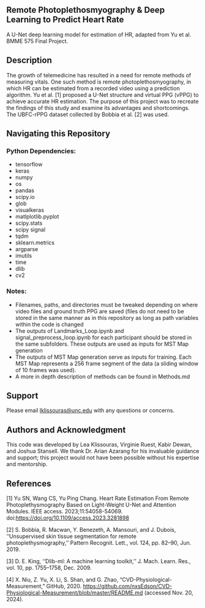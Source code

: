 ## Remote Photoplethosmyography & Deep Learning to Predict Heart Rate 
A U-Net deep learning model for estimation of HR, adapted from Yu et al.
BMME 575 Final Project.


## Description
The growth of telemedicine has resulted in a need for remote methods of measuring vitals. One such method is remote photoplethosmyography, in which HR can be estimated from a recorded video using a prediction algorithm. Yu et al. [1] proposed a U-Net structure and virtual PPG (vPPG) to achieve accurate HR estimation. The purpose of this project was to recreate the findings of this study and examine its advantages and shortcomings. The UBFC-rPPG dataset collected by Bobbia et al. [2] was used.  


## Navigating this Repository
### Python Dependencies:
- tensorflow
- keras
- numpy
- os
- pandas
- scipy.io
- glob
- visualkeras
- matlplotlib.pyplot
- scipy.stats
- scipy signal
- tqdm
- sklearn.metrics
- argparse
- imutils
- time
- dlib
- cv2

### Notes:
- Filenames, paths, and directories must be tweaked depending on where video files and ground truth PPG are saved (files do not need to be stored in the same manner as in this repository as long as path variables within the code is changed
- The outputs of Landmarks_Loop.ipynb and signal_preprocess_loop.ipynb for each participant should be stored in the same subfolders. These outputs are used as inputs for MST Map generation
- The outputs of MST Map generation serve as inputs for training. Each MST Map represents a 256 frame segment of the data (a sliding window of 10 frames was used).
- A more in depth description of methods can be found in Methods.md

## Support
Please email lklissouras@unc.edu with any questions or concerns.

## Authors and Acknowledgment
This code was developed by Lea Klissouras, Virginie Ruest, Kabir Dewan, and Joshua Stansell. We thank Dr. Arian Azarang for his invaluable guidance and support; this project would not have been possible without his expertise and mentorship.

## References
[1] Yu SN, Wang CS, Yu Ping Chang. Heart Rate Estimation From Remote Photoplethysmography Based on Light-Weight U-Net and Attention Modules.  IEEE access. 2023;11:54058-54069. doi:https://doi.org/10.1109/access.2023.3281898

[2] S. Bobbia, R. Macwan, Y. Benezeth, A. Mansouri, and J. Dubois, ‘‘Unsupervised skin tissue segmentation for remote photoplethysmography,’’ Pattern Recognit. Lett., vol. 124, pp. 82–90, Jun. 2019.

[3] D. E. King, ‘‘Dlib-ml: A machine learning toolkit,’’ J. Mach. Learn. Res., vol. 10, pp. 1755–1758, Dec. 2009.

[4] X. Niu, Z. Yu, X. Li, S. Shan, and G. Zhao, “CVD-Physiological-Measurement,” GitHub, 2020. https://github.com/nxsEdson/CVD-Physiological-Measurement/blob/master/README.md (accessed Nov. 20, 2024).

  

